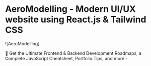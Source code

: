 # AeroModelling - Modern UI/UX website using React.js & Tailwind CSS

![AeroModelling]



📙 Get the Ultimate Frontend & Backend Development Roadmaps, a Complete JavaScript Cheatsheet, Portfolio Tips, and more - 
